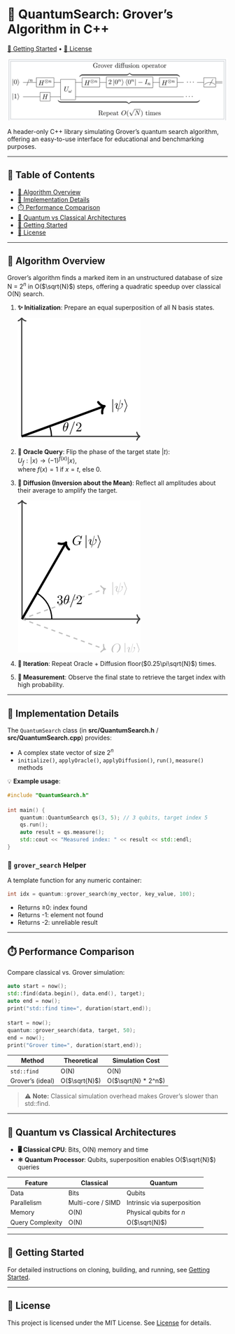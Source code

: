 # 🚀 QuantumSearch: Grover’s Algorithm in C++

[📘 Getting Started](GETTING_STARTED.md) • [📄 License](LICENSE)

![Grover Circuit](assets/grover_circuit.png)

A header-only C++ library simulating Grover’s quantum search algorithm, offering an easy-to-use interface for educational and benchmarking purposes.

---

## 🧭 Table of Contents

- [📖 Algorithm Overview](#-algorithm-overview)
- [🔧 Implementation Details](#-implementation-details)
- [⏱️ Performance Comparison](#-performance-comparison)
- [🧠 Quantum vs Classical Architectures](#-quantum-vs-classical-architectures)
- [🚀 Getting Started](#-getting-started)
- [📄 License](#-license)

---

## 📖 Algorithm Overview

Grover’s algorithm finds a marked item in an unstructured database of size N = $`2^n`$ in O($`\sqrt{N}`$) steps, offering a quadratic speedup over classical O(N) search.

1. **✨ Initialization**: Prepare an equal superposition of all N basis states.
   
   ![Superposition](assets/superposition.png)

2. **🎯 Oracle Query**: Flip the phase of the target state $`|t\rangle`$:  
$`U_f: |x\rangle \rightarrow (-1)^{f(x)} |x\rangle`$,  
where $`f(x) = 1`$ if $`x = t`$, else 0.

3. **🔄 Diffusion (Inversion about the Mean)**: Reflect all amplitudes about their average to amplify the target.
   
   ![Diffusion](assets/diffusion.png)

4. **🔁 Iteration**: Repeat Oracle + Diffusion floor($`0.25\pi\sqrt{N}`$) times.

5. **📏 Measurement**: Observe the final state to retrieve the target index with high probability.

---

## 🔧 Implementation Details

The `QuantumSearch` class (in **src/QuantumSearch.h** / **src/QuantumSearch.cpp**) provides:

- A complex state vector of size $`2^n`$
- `initialize()`, `applyOracle()`, `applyDiffusion()`, `run()`, `measure()` methods

💡 **Example usage**:

```cpp
#include "QuantumSearch.h"

int main() {
    quantum::QuantumSearch qs(3, 5); // 3 qubits, target index 5
    qs.run();
    auto result = qs.measure();
    std::cout << "Measured index: " << result << std::endl;
}
```

### 🧩 `grover_search` Helper

A template function for any numeric container:

```cpp
int idx = quantum::grover_search(my_vector, key_value, 100);
```

- Returns ≥0: index found  
- Returns -1: element not found  
- Returns -2: unreliable result  

---

## ⏱️ Performance Comparison

Compare classical vs. Grover simulation:

```cpp
auto start = now();
std::find(data.begin(), data.end(), target);
auto end = now();
print("std::find time=", duration(start,end));

start = now();
quantum::grover_search(data, target, 50);
end = now();
print("Grover time=", duration(start,end));
```

| Method            | Theoretical         | Simulation Cost            |
|-------------------|---------------------|-----------------------------|
| `std::find`       | O(N)                | O(N)                        |
| Grover’s (ideal)  | O($`\sqrt{N}`$)     | O($`\sqrt{N} * 2^n`$)       |

> ⚠️ **Note:** Classical simulation overhead makes Grover’s slower than std::find.

---

## 🧠 Quantum vs Classical Architectures

- **🖥️ Classical CPU**: Bits, O(N) memory and time  
- **⚛️ Quantum Processor**: Qubits, superposition enables O($`\sqrt{N}`$) queries

| Feature            | Classical             | Quantum                      |
|--------------------|-----------------------|-------------------------------|
| Data               | Bits                  | Qubits                        |
| Parallelism        | Multi-core / SIMD     | Intrinsic via superposition   |
| Memory             | O(N)                  | Physical qubits for $`n`$     |
| Query Complexity   | O(N)                  | O($`\sqrt{N}`$)               |

---

## 🚀 Getting Started

For detailed instructions on cloning, building, and running, see [Getting Started](GETTING_STARTED.md).

---

## 📄 License

This project is licensed under the MIT License. See [License](LICENSE) for details.
